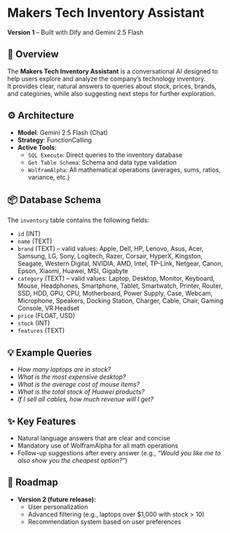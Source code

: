 # Makers Tech Inventory Assistant  

**Version 1** – Built with Dify and Gemini 2.5 Flash  

## 🚀 Overview  
The **Makers Tech Inventory Assistant** is a conversational AI designed to help users explore and analyze the company’s technology inventory.  
It provides clear, natural answers to queries about stock, prices, brands, and categories, while also suggesting next steps for further exploration.  

## ⚙️ Architecture  
- **Model**: Gemini 2.5 Flash (Chat)  
- **Strategy**: FunctionCalling  
- **Active Tools**:  
  - `SQL Execute`: Direct queries to the inventory database  
  - `Get Table Schema`: Schema and data type validation  
  - `WolframAlpha`: All mathematical operations (averages, sums, ratios, variance, etc.)  

## 📦 Database Schema  
The `inventory` table contains the following fields:  
- `id` (INT)  
- `name` (TEXT)  
- `brand` (TEXT) – valid values: Apple, Dell, HP, Lenovo, Asus, Acer, Samsung, LG, Sony, Logitech, Razer, Corsair, HyperX, Kingston, Seagate, Western Digital, NVIDIA, AMD, Intel, TP-Link, Netgear, Canon, Epson, Xiaomi, Huawei, MSI, Gigabyte  
- `category` (TEXT) – valid values: Laptop, Desktop, Monitor, Keyboard, Mouse, Headphones, Smartphone, Tablet, Smartwatch, Printer, Router, SSD, HDD, GPU, CPU, Motherboard, Power Supply, Case, Webcam, Microphone, Speakers, Docking Station, Charger, Cable, Chair, Gaming Console, VR Headset  
- `price` (FLOAT, USD)  
- `stock` (INT)  
- `features` (TEXT)  

## 💡 Example Queries  
- *How many laptops are in stock?*  
- *What is the most expensive desktop?*  
- *What is the average cost of mouse items?*  
- *What is the total stock of Huawei products?*  
- *If I sell all cables, how much revenue will I get?*  

## ✨ Key Features  
- Natural language answers that are clear and concise  
- Mandatory use of WolframAlpha for all math operations  
- Follow-up suggestions after every answer (e.g., *“Would you like me to also show you the cheapest option?”*)  

## 🔮 Roadmap  
- **Version 2 (future release):**  
  - User personalization  
  - Advanced filtering (e.g., laptops over $1,000 with stock > 10)  
  - Recommendation system based on user preferences  
